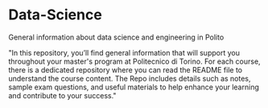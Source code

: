# Data-Science
General information about data science and engineering in Polito

"In this repository, you’ll find general information that will support you throughout your master's program at Politecnico di Torino. For each course, there is a dedicated repository where you can read the README file to understand the course content. The Repo includes details such as notes, sample exam questions, and useful materials to help enhance your learning and contribute to your success."
